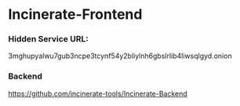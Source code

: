 # Incinerate-Frontend

### Hidden Service URL:
3mghupyalwu7gub3ncpe3tcynf54y2bliylnh6gbslrlib4liwsqlgyd.onion

### Backend
https://github.com/incinerate-tools/Incinerate-Backend